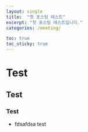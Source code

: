 ```yaml
---
layout: single
title:  "첫 포스팅 테스트"
excerpt: "첫 포스팅 테스트입니다."
categories: /meeting/

toc: true
toc_sticky: true
---
```



# Test
## Test
### Test
- fdsafdsa
test
